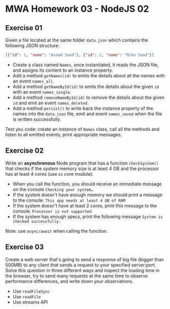 # MWA Homework 03 - NodeJS 02
  
## Exercise 01
Given a file located at the same folder `data.json` which contains the following JSON structure:
```json
[{"id": 1, "name": "Asaad Saad"}, {"id": 2, "name": "Mike Saad"}]
```
* Create a class named `Names`, once instantiated, it reads the JSON file, and assigns its content to an instance property.
* Add a method `getNames(id)` to emits the details about all the names with an event `names_all`.  
* Add a method `getNameById(id)` to emits the details about the given `id` with an event `names_single`.  
* Add a method `removeNameById(id)` to remove the details about the given `id` and emit an event `names_deleted`.  
* Add a method `persist()` to write back the instance property of the names into the `data.json` file,  emit and event `names_saved` when the file is written successfully.  
  
Test you code: create an instance of `Names` class, call all the methods and listen to all emitted events, print appropriate messages.
  
## Exercise 02
Write an **asynchronous** Node program that has a function `checkSystem()` that checks if the system memory size is at least 4 GB and the processor has at least 4 cores (use `os` core module).  
* When you call the function, you should receive an immediate message on the console `Checking your system…`
* If the system doesn't have enough memory we should print a message to the console: `This app needs at least 4 GB of RAM`
* If the system doesn't have at least 2 cores, print this message to the console: `Processor is not supported`
* If the system has enough specs, print the following message `System is checked successfully.`  
  
Note: use `async/await` when calling the function.
  
## Exercise 03
Create a web server that's going to send a response of big file (bigger than 500MB) to any client that sends a request to your specified server:port.  
Solve this question in three different ways and inspect the loading time in the browser, try to send many requests at the same time to observe performance differences, and write down your observations.
* Use `readFileSync`
* Use `readFile`
* Use streams API

